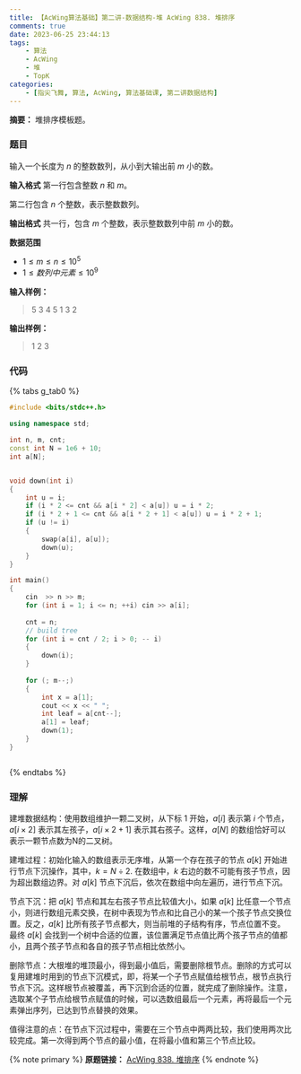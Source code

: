 ```yaml
---
title: 【AcWing算法基础】第二讲-数据结构-堆 AcWing 838. 堆排序
comments: true
date: 2023-06-25 23:44:13
tags:
    - 算法
    - AcWing
    - 堆
    - TopK
categories:
    - [指尖飞舞, 算法, AcWing, 算法基础课, 第二讲数据结构]
---
```

__摘要：__
堆排序模板题。
<!-- more -->


### 题目
输入一个长度为 $n$ 的整数数列，从小到大输出前 $m$ 小的数。

__输入格式__
第一行包含整数 $n$ 和 $m$。

第二行包含 $n$ 个整数，表示整数数列。

__输出格式__
共一行，包含 $m$ 个整数，表示整数数列中前 $m$ 小的数。

__数据范围__
+ $1≤m≤n≤10^5$
+ $1≤数列中元素≤10^9$

__输入样例：__
> 5 3
4 5 1 3 2

__输出样例：__
> 1 2 3

### 代码

{% tabs g_tab0 %}
<!-- tab C++ -->
```c++
#include <bits/stdc++.h>

using namespace std;

int n, m, cnt;
const int N = 1e6 + 10;
int a[N];


void down(int i)
{
    int u = i;
    if (i * 2 <= cnt && a[i * 2] < a[u]) u = i * 2;
    if (i * 2 + 1 <= cnt && a[i * 2 + 1] < a[u]) u = i * 2 + 1;
    if (u != i)
    {
        swap(a[i], a[u]);
        down(u);
    }
}

int main()
{
    cin  >> n >> m;
    for (int i = 1; i <= n; ++i) cin >> a[i];
    
    cnt = n;
    // build tree
    for (int i = cnt / 2; i > 0; -- i) 
    {
        down(i);    
    }
    
    for (; m--;)
    {
        int x = a[1];
        cout << x << " ";
        int leaf = a[cnt--];
        a[1] = leaf;
        down(1);
    }
}
```
<!-- endtab -->

<!-- tab Java -->
```java

```
<!-- endtab -->
{% endtabs %}

### 理解
建堆数据结构：使用数组维护一颗二叉树，从下标 $1$ 开始，$a[i]$ 表示第 $i$ 个节点，$a[i \times 2]$ 表示其左孩子，$a[i \times 2 + 1]$ 表示其右孩子。这样，$a[N]$ 的数组恰好可以表示一颗节点数为N的二叉树。

建堆过程：初始化输入的数组表示无序堆，从第一个存在孩子的节点 $a[k]$ 开始进行节点下沉操作，其中，$k = N \div 2$. 在数组中，$k$ 右边的数不可能有孩子节点，因为超出数组边界。对 $a[k]$ 节点下沉后，依次在数组中向左遍历，进行节点下沉。

节点下沉：把 $a[k]$ 节点和其左右孩子节点比较值大小，如果 $a[k]$ 比任意一个节点小，则进行数组元素交换，在树中表现为节点和比自己小的某一个孩子节点交换位置。反之，$a[k]$ 比所有孩子节点都大，则当前堆的子结构有序，节点位置不变。最终 $a[k]$ 会找到一个树中合适的位置，该位置满足节点值比两个孩子节点的值都小，且两个孩子节点和各自的孩子节点相比依然小。

删除节点：大根堆的堆顶最小，得到最小值后，需要删除根节点。删除的方式可以复用建堆时用到的节点下沉模式，即，将某一个子节点赋值给根节点，根节点执行节点下沉。这样根节点被覆盖，再下沉到合适的位置，就完成了删除操作。注意，选取某个子节点给根节点赋值的时候，可以选数组最后一个元素，再将最后一个元素弹出序列，已达到节点替换的效果。

值得注意的点：在节点下沉过程中，需要在三个节点中两两比较，我们使用两次比较完成。第一次得到两个节点的最小值，在将最小值和第三个节点比较。

{% note primary %}
__原题链接：__ [AcWing 838. 堆排序](https://www.acwing.com/problem/content/840/)
{% endnote %}